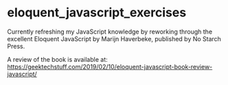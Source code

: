 # eloquent_javascript_exercises
Currently refreshing my JavaScript knowledge by reworking through the excellent Eloquent JavaScript by Marijn Haverbeke, published by No Starch Press.

A review of the book is available at: https://geektechstuff.com/2019/02/10/eloquent-javascript-book-review-javascript/
